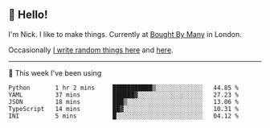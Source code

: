 ## 👋 Hello! 

I'm Nick. I like to make things. Currently at [Bought By Many](https://boughtbymany.com) in London.

Occasionally [I write random things here](https://nicksnell.com) and [here](https://twitter.com/nicksnell).

-------

🚀 This week I've been using

<!--START_SECTION:waka-->
```text
Python       1 hr 2 mins     ███████████▒░░░░░░░░░░░░░   44.85 % 
YAML         37 mins         ██████▓░░░░░░░░░░░░░░░░░░   27.23 % 
JSON         18 mins         ███▒░░░░░░░░░░░░░░░░░░░░░   13.06 % 
TypeScript   14 mins         ██▓░░░░░░░░░░░░░░░░░░░░░░   10.31 % 
INI          5 mins          █░░░░░░░░░░░░░░░░░░░░░░░░   04.12 % 
```
<!--END_SECTION:waka-->

